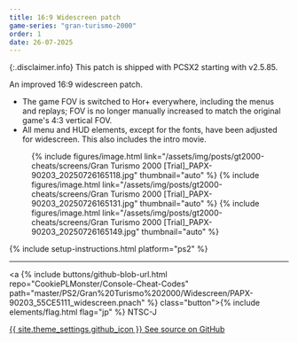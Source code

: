 ```yaml
---
title: 16:9 Widescreen patch
game-series: "gran-turismo-2000"
order: 1
date: 26-07-2025
---
```


{:.disclaimer.info}
This patch is shipped with PCSX2 starting with v2.5.85.

An improved 16:9 widescreen patch.
* The game FOV is switched to Hor+ everywhere, including the menus and replays; FOV is no longer manually increased to match the original game's 4:3 vertical FOV.
* All menu and HUD elements, except for the fonts, have been adjusted for widescreen. This also includes the intro movie.

<figure class="media-container small">
{% include figures/image.html link="/assets/img/posts/gt2000-cheats/screens/Gran Turismo 2000 [Trial]_PAPX-90203_20250726165118.jpg" thumbnail="auto" %}
{% include figures/image.html link="/assets/img/posts/gt2000-cheats/screens/Gran Turismo 2000 [Trial]_PAPX-90203_20250726165131.jpg" thumbnail="auto" %}
{% include figures/image.html link="/assets/img/posts/gt2000-cheats/screens/Gran Turismo 2000 [Trial]_PAPX-90203_20250726165149.jpg" thumbnail="auto" %}
</figure>

{% include setup-instructions.html platform="ps2" %}

***

<a {% include buttons/github-blob-url.html repo="CookiePLMonster/Console-Cheat-Codes" path="master/PS2/Gran%20Turismo%202000/Widescreen/PAPX-90203_55CE5111_widescreen.pnach" %} class="button">{% include elements/flag.html flag="jp" %} NTSC-J</a>

<a href="https://github.com/CookiePLMonster/Console-Cheat-Codes/tree/master/PS2/Gran%20Turismo%202000/Widescreen" class="button github" target="_blank">{{ site.theme_settings.github_icon }} See source on GitHub</a>
